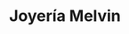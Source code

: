 ---
title: "Joyería Melvin"
url: /santo-domingo/joyeria-melvin-calle-la-filantropica-2/
shop: joyería
---